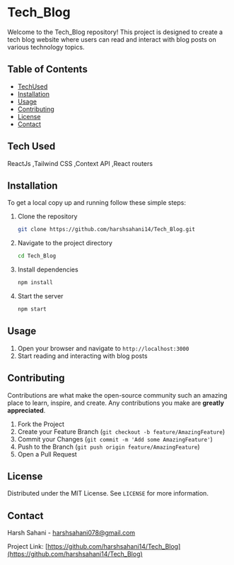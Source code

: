 
# Tech_Blog

Welcome to the Tech_Blog repository! This project is designed to create a tech blog website where users can read and interact with blog posts on various technology topics.

## Table of Contents

- [TechUsed](#TechStack)
- [Installation](#installation)
- [Usage](#usage)
- [Contributing](#contributing)
- [License](#license)
- [Contact](#contact)

## Tech Used
ReactJs
,Tailwind CSS
,Context API
,React routers

## Installation

To get a local copy up and running follow these simple steps:

1. Clone the repository
   
   ```sh
   git clone https://github.com/harshsahani14/Tech_Blog.git
   ```
   
3. Navigate to the project directory
   
   ```sh
   cd Tech_Blog
   ```
   
5. Install dependencies
   
   ```sh
   npm install
   ```
   
7. Start the server
   
   ```sh
   npm start
   ```

## Usage

1. Open your browser and navigate to `http://localhost:3000`
2. Start reading and interacting with blog posts

## Contributing

Contributions are what make the open-source community such an amazing place to learn, inspire, and create. Any contributions you make are **greatly appreciated**.

1. Fork the Project
2. Create your Feature Branch (`git checkout -b feature/AmazingFeature`)
3. Commit your Changes (`git commit -m 'Add some AmazingFeature'`)
4. Push to the Branch (`git push origin feature/AmazingFeature`)
5. Open a Pull Request

## License

Distributed under the MIT License. See `LICENSE` for more information.

## Contact

Harsh Sahani - harshsahani078@gmail.com

Project Link: [https://github.com/harshsahani14/Tech_Blog](https://github.com/harshsahani14/Tech_Blog)


